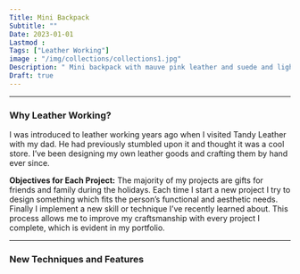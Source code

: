 ```yaml
---
Title: Mini Backpack
Subtitle: ""
Date: 2023-01-01
Lastmod : 
Tags: ["Leather Working"]
image : "/img/collections/collections1.jpg"
Description: " Mini backpack with mauve pink leather and suede and light tan accents."
Draft: true
---
```


--- 
### Why Leather Working?

I was introduced to leather working years ago when I visited Tandy Leather with my dad. He had previously stumbled upon it and thought it was a cool store. I’ve been designing my own leather goods and crafting them by hand ever since. 

**Objectives for Each Project:**
The majority of my projects are gifts for friends and family during the holidays. Each time I start a new project I try to design something which fits the person’s functional and aesthetic needs. Finally I implement a new skill or technique I’ve recently learned about. This process allows me to improve my craftsmanship with every project I complete, which is evident in my portfolio. 

--- 

### New Techniques and Features
